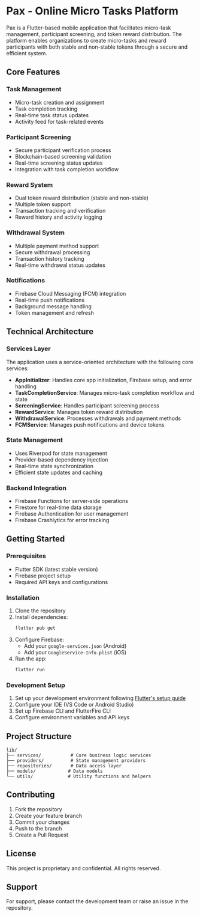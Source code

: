 # Pax - Online Micro Tasks Platform

Pax is a Flutter-based mobile application that facilitates micro-task management, participant screening, and token reward distribution. The platform enables organizations to create micro-tasks and reward participants with both stable and non-stable tokens through a secure and efficient system.

## Core Features

### Task Management
- Micro-task creation and assignment
- Task completion tracking
- Real-time task status updates
- Activity feed for task-related events

### Participant Screening
- Secure participant verification process
- Blockchain-based screening validation
- Real-time screening status updates
- Integration with task completion workflow

### Reward System
- Dual token reward distribution (stable and non-stable)
- Multiple token support
- Transaction tracking and verification
- Reward history and activity logging

### Withdrawal System
- Multiple payment method support
- Secure withdrawal processing
- Transaction history tracking
- Real-time withdrawal status updates

### Notifications
- Firebase Cloud Messaging (FCM) integration
- Real-time push notifications
- Background message handling
- Token management and refresh

## Technical Architecture

### Services Layer
The application uses a service-oriented architecture with the following core services:

- **AppInitializer**: Handles core app initialization, Firebase setup, and error handling
- **TaskCompletionService**: Manages micro-task completion workflow and state
- **ScreeningService**: Handles participant screening process
- **RewardService**: Manages token reward distribution
- **WithdrawalService**: Processes withdrawals and payment methods
- **FCMService**: Manages push notifications and device tokens

### State Management
- Uses Riverpod for state management
- Provider-based dependency injection
- Real-time state synchronization
- Efficient state updates and caching

### Backend Integration
- Firebase Functions for server-side operations
- Firestore for real-time data storage
- Firebase Authentication for user management
- Firebase Crashlytics for error tracking

## Getting Started

### Prerequisites
- Flutter SDK (latest stable version)
- Firebase project setup
- Required API keys and configurations

### Installation
1. Clone the repository
2. Install dependencies:
   ```bash
   flutter pub get
   ```
3. Configure Firebase:
   - Add your `google-services.json` (Android)
   - Add your `GoogleService-Info.plist` (iOS)
4. Run the app:
   ```bash
   flutter run
   ```

### Development Setup
1. Set up your development environment following [Flutter's setup guide](https://docs.flutter.dev/get-started/install)
2. Configure your IDE (VS Code or Android Studio)
3. Set up Firebase CLI and FlutterFire CLI
4. Configure environment variables and API keys

## Project Structure

```
lib/
├── services/           # Core business logic services
├── providers/          # State management providers
├── repositories/       # Data access layer
├── models/            # Data models
└── utils/             # Utility functions and helpers
```

## Contributing

1. Fork the repository
2. Create your feature branch
3. Commit your changes
4. Push to the branch
5. Create a Pull Request

## License

This project is proprietary and confidential. All rights reserved.

## Support

For support, please contact the development team or raise an issue in the repository.
